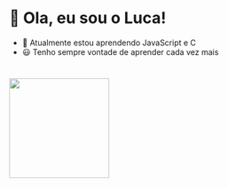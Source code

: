 # 👋 Ola, eu sou o Luca!

- 📖 Atualmente estou aprendendo JavaScript e C
- 😃 Tenho sempre vontade de aprender cada vez mais
#
<div>
  <a href="https://github.com/luca2453">
  <img height="180em" src="https://github-readme-stats.vercel.app/api?username=luca2453&show_icons=true&theme=dracula&include_all_commits=true&count_private=true"/>
</div>

  

<!---
luca2453/luca2453 is a ✨ special ✨ repository because its `README.md` (this file) appears on your GitHub profile.
You can click the Preview link to take a look at your changes.
--->
